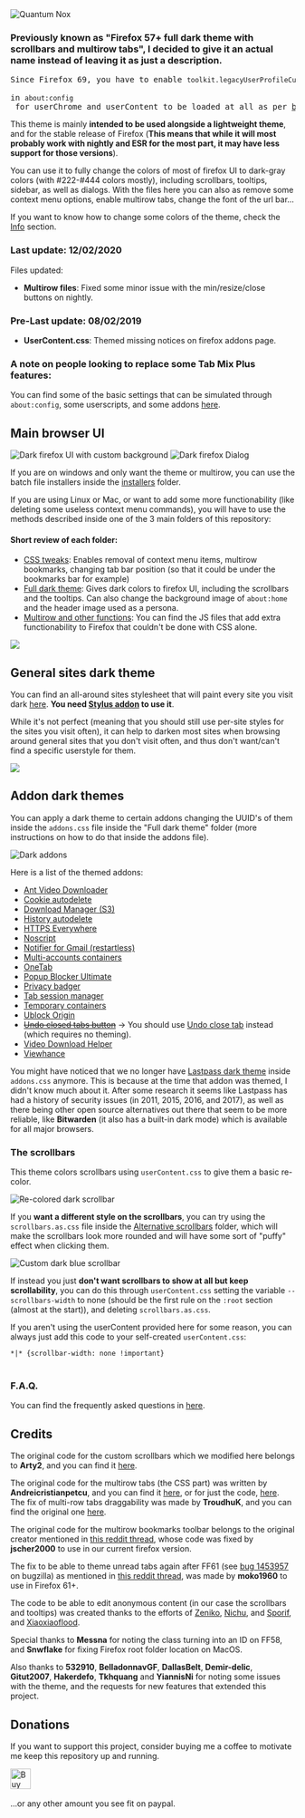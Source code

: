 <img src="https://i.imgur.com/F7qziom.png" title="Quantum Nox"/>

<h3>Previously known as "Firefox 57+ full dark theme with scrollbars and multirow tabs", I decided to give it an actual name instead of leaving it as just a description.</h3>
<pre>Since Firefox 69, you have to enable <code>toolkit.legacyUserProfileCustomizations.stylesheets</code> 
in <code>about:config</code> for userChrome and userContent to be loaded at all as per <a href="https://bugzilla.mozilla.org/show_bug.cgi?id=1541233#c35">bug #1541233</a>.</pre>

<p>This theme is mainly <b>intended to be used alongside a lightweight theme</b>, and for the stable release of Firefox (<b>This means that while it will most probably work with nightly and ESR for the most part, it may have less support for those versions</b>).</p>
<p>You can use it to fully change the colors of most of firefox UI to dark-gray colors (with #222-#444 colors mostly), including scrollbars, tooltips, sidebar, as well as dialogs. With the files here you can also as remove some context menu options, enable multirow tabs, change the font of the url bar...</p>

<p>If you want to know how to change some colors of the theme, check the <a href="https://github.com/Izheil/Quantum-Nox-Firefox-Dark-Full-Theme/tree/master/Info#Editting CSS files">Info</a> section.</p>

<h3>Last update: <b>12/02/2020</b></h3>
<p>Files updated:</p>
<ul>
	<li><b>Multirow files</b>: Fixed some minor issue with the min/resize/close buttons on nightly.</li>
</ul>
<h3>Pre-Last update: <b>08/02/2019</b></h3>
<ul>
	<li><b>UserContent.css</b>: Themed missing notices on firefox addons page.</li>
</ul>

<h3>A note on people looking to replace some Tab Mix Plus features:</h3>
<p>You can find some of the basic settings that can be simulated through <code>about:config</code>, some userscripts, and some addons <a href="https://github.com/Izheil/Quantum-Nox-Firefox-Dark-Full-Theme/tree/master/Info#Replacing-some-Tab-Mix-Plus-features">here</a>.</p>

<h2>Main browser UI</h2>
<img src="https://i.imgur.com/zNKhEV6.png" title="Dark firefox UI with custom background" />
<img src="https://i.imgur.com/q8MhDSX.png" title="Dark firefox Dialog" />

<p>If you are on windows and only want the theme or multirow, you can use the batch file installers inside the <a href="https://github.com/Izheil/Quantum-Nox-Firefox-Dark-Full-Theme/tree/master/Installers">installers</a> folder.</p> 

<p>If you are using Linux or Mac, or want to add some more functionability (like deleting some useless context menu commands), you will have to use the methods described inside one of the 3 main folders of this repository:</p>

<h4>Short review of each folder:</h4>
<ul>
  <li><a href="https://github.com/Izheil/Quantum-Nox-Firefox-Dark-Full-Theme/tree/master/CSS%20tweaks">CSS tweaks</a>: Enables removal of context menu items, multirow bookmarks, changing tab bar position (so that it could be under the bookmarks bar for example)</li>
  <li><a href="https://github.com/Izheil/Quantum-Nox-Firefox-Dark-Full-Theme/tree/master/Full%20dark%20theme">Full dark theme</a>: Gives dark colors to firefox UI, including the scrollbars and the tooltips. Can also change the background image of <code>about:home</code> and the header image used as a persona.</li>
  <li><a href="https://github.com/Izheil/Quantum-Nox-Firefox-Dark-Full-Theme/tree/master/Multirow%20and%20other%20functions">Multirow and other functions</a>: You can find the JS files that add extra functionability to Firefox that couldn't be done with CSS alone.</li>
</ul>

<img src="https://i.imgur.com/OhKiBCI.png">

<h2>General sites dark theme</h2>
<p>You can find an all-around sites stylesheet that will paint every site you visit dark <a href="https://github.com/Izheil/Dark-userstyles/tree/master/Global%20dark%20userstyle">here</a>. <b>You need <a href="https://addons.mozilla.org/es/firefox/addon/styl-us/">Stylus addon</a> to use it</b>.</p>

<p>While it's not perfect (meaning that you should still use per-site styles for the sites you visit often), it can help to darken most sites when browsing around general sites that you don't visit often, and thus don't want/can't find a specific userstyle for them.</p>
<img src="https://i.imgur.com/mbeHNQp.png">

<h2>Addon dark themes</h2>
<p>You can apply a dark theme to certain addons changing the UUID's of them inside the <code>addons.css</code> file inside the "Full dark theme" folder (more instructions on how to do that inside the addons file).</p>
<img src="https://i.imgur.com/bEleqP7.png" title="Dark addons" />
<p>Here is a list of the themed addons:</p>
<ul>
	<li><a href="https://addons.mozilla.org/en-US/firefox/addon/video-downloader-player/">Ant Video Downloader</a></li>
	<li><a href="https://addons.mozilla.org/en-US/firefox/addon/cookie-autodelete/">Cookie autodelete</a></li>
	<li><a href="https://addons.mozilla.org/en-US/firefox/addon/s3download-statusbar/">Download Manager (S3)</a></li>
	<li><a href="https://addons.mozilla.org/en-US/firefox/addon/history-autodelete/">History autodelete</a></li>
	<li><a href="https://addons.mozilla.org/en-US/firefox/addon/https-everywhere/">HTTPS Everywhere</a></li>
	<li><a href="https://addons.mozilla.org/en-US/firefox/addon/noscript/">Noscript</a></li>
	<li><a href="https://addons.mozilla.org/en-US/firefox/addon/gmail-notifier-restartless/">Notifier for Gmail (restartless)</a></li>
	<li><a href="https://addons.mozilla.org/en-US/firefox/addon/multi-account-containers/">Multi-accounts containers</a></li>
	<li><a href="https://addons.mozilla.org/en-US/firefox/addon/onetab/">OneTab</a></li>
	<li><a href="https://addons.mozilla.org/en-US/firefox/addon/popup-blocker-ultimate/">Popup Blocker Ultimate</a></li>
	<li><a href="https://addons.mozilla.org/en-US/firefox/addon/privacy-badger17/">Privacy badger</a></li>
	<li><a href="https://addons.mozilla.org/en-US/firefox/addon/tab-session-manager/">Tab session manager</a></li>
	<li><a href="https://addons.mozilla.org/en-US/firefox/addon/temporary-containers/">Temporary containers</a></li>
	<li><a href="https://addons.mozilla.org/en-US/firefox/addon/ublock-origin/">Ublock Origin</a></li>
	<li><s><a href="https://addons.mozilla.org/en-US/firefox/addon/undo-closed-tabs-revived/">Undo closed tabs button</a></s> -> You should use <a href="https://addons.mozilla.org/en-US/firefox/addon/undoclosetabbutton/">Undo close tab</a> instead (which requires no theming).</li>
	<li><a href="https://addons.mozilla.org/en-US/firefox/addon/video-downloadhelper/">Video Download Helper</a></li> 
	<li><a href="https://addons.mozilla.org/en-US/firefox/addon/viewhance/">Viewhance</a></li>
</ul>

<p>You might have noticed that we no longer have <a href="https://gist.github.com/Izheil/49db523ee66d88995401bb6844605763">Lastpass dark theme</a> inside <code>addons.css</code> anymore. This is because at the time that addon was themed, I didn't know much about it. After some research it seems like Lastpass has had a history of security issues (in 2011, 2015, 2016, and 2017), as well as there being other open source alternatives out there that seem to be more reliable, like <b>Bitwarden</b> (it also has a built-in dark mode) which is available for all major browsers.</p>

<h3>The scrollbars</h3>

<p>This theme colors scrollbars using <code>userContent.css</code> to give them a basic re-color.</p> 
<img src="https://i.imgur.com/hqwoq9n.png" title="Re-colored dark scrollbar" />

<p>If you <b>want a different style on the scrollbars</b>, you can try using the <code>scrollbars.as.css</code> file inside the <a href="https://github.com/Izheil/Quantum-Nox-Firefox-Dark-Full-Theme/tree/master/Full%20dark%20theme/Alternative%20scrollbars%20%26%20tooltips/Alternative%20scrollbars">Alternative scrollbars</a> folder, which will make the scrollbars look more rounded and will have some sort of "puffy" effect when clicking them.</p>
<img src="https://i.imgur.com/sOHN1ds.gif" title="Custom dark blue scrollbar" />

<p>If instead you just <b>don't want scrollbars to show at all but keep scrollability</b>, you can do this through <code>userContent.css</code> setting the variable <code>--scrollbars-width</code> to none (should be the first rule on the <code>:root</code> section (almost at the start)), and deleting <code>scrollbars.as.css</code>.</p>
<p>If you aren't using the userContent provided here for some reason, you can always just add this code to your self-created <code>userContent.css</code>:</p><code>*|* {scrollbar-width: none !important}</code>
<br /><br />

<h3>F.A.Q.</h3>
<p>You can find the frequently asked questions in <a href="https://github.com/Izheil/Quantum-Nox-Firefox-Dark-Full-Theme/tree/master/Info#Frequently-asked-questions">here</a>.</p>

<h2>Credits</h2>
<p>The original code for the custom scrollbars which we modified here belongs to <b>Arty2</b>, and you can find it <a href="https://gist.github.com/Arty2/fdf19aea2c601032410516f059d58eb1">here</a>.
<p>The original code for the multirow tabs (the CSS part) was written by <b>Andreicristianpetcu</b>, and you can find it <a href="https://discourse.mozilla.org/t/tabs-in-two-or-more-rows-like-tabmixpro-in-quantum/21657/2">here</a>, or for just the code, <a href="https://github.com/andreicristianpetcu/UserChrome-Tweaks/blob/09fa38a304af88b685f4086bc8ea9997dd7db0fd/tabs/multi_row_tabs_firefox_v57.css">here</a>. The fix of multi-row tabs draggability was made by <b>TroudhuK</b>, and you can find the original one <a href="https://github.com/TroudhuK/userChrome.js/blob/patch-1/Firefox-57/Mehrzeilige-Tableiste/MultiRowTabLiteforFx.uc.js">here</a>.</p>
<p>The original code for the multirow bookmarks toolbar belongs to the original creator mentioned in <a href="https://www.reddit.com/r/firefox/comments/75wya9/multiple_row_bookmark_toolbar_for_firefox_5758/">this reddit thread</a>, whose code was fixed by <b>jscher2000</b> to use in our current firefox version.</p>
<p>The fix to be able to theme unread tabs again after FF61 (see <a href="https://bugzilla.mozilla.org/show_bug.cgi?format=default&id=1453957">bug 1453957</a> on bugzilla) as mentioned in <a href="https://www.reddit.com/r/FirefoxCSS/comments/8yruy8/tabbrowsertabunread_backgroundimage/">this reddit thread</a>, was made by <b>moko1960</b> to use in Firefox 61+.</p>
<p>The code to be able to edit anonymous content (in our case the scrollbars and tooltips) was created thanks to the efforts of <a href="http://mozilla.zeniko.ch/userchrome.js.html">Zeniko</a>, <a href="https://github.com/nuchi/firefox-quantum-userchromejs">Nichu</a>, and <a href="https://github.com/Sporif/firefox-quantum-userchromejs">Sporif</a>, and <a href="https://github.com/xiaoxiaoflood/firefox-scripts">Xiaoxiaoflood</a>.
<p>Special thanks to <b>Messna</b> for noting the class turning into an ID on FF58, and <b>Snwflake</b> for fixing Firefox root folder location on MacOS.</p>
<p>Also thanks to <b>532910</b>, <b>BelladonnavGF</b>, <b>DallasBelt</b>, <b>Demir-delic</b>, <b>Gitut2007</b>, <b>Hakerdefo</b>, <b>Tkhquang</b> and <b>YiannisNi</b> for noting some issues with the theme, and the requests for new features that extended this project.</p>

<h2>Donations</h2>
<p>If you want to support this project, consider buying me a coffee to motivate me keep this repository up and running.</p>
​
<a href="https://ko-fi.com/K3K4TQ97" target="_blank"><img height="36" style="border:0px;height:36px;" src="https://az743702.vo.msecnd.net/cdn/kofi2.png?v=2" border="0" alt="Buy Me a Coffee at ko-fi.com" /></a>

<p>...or any other amount you see fit on paypal.</p>

<a href="https://www.paypal.com/cgi-bin/webscr?cmd=_s-xclick&hosted_button_id=BMUFYBSRA7ENL&source=url"><img alt="" border="0" src="https://www.paypalobjects.com/webstatic/mktg/logo/pp_cc_mark_74x46.jpg"/></a>
